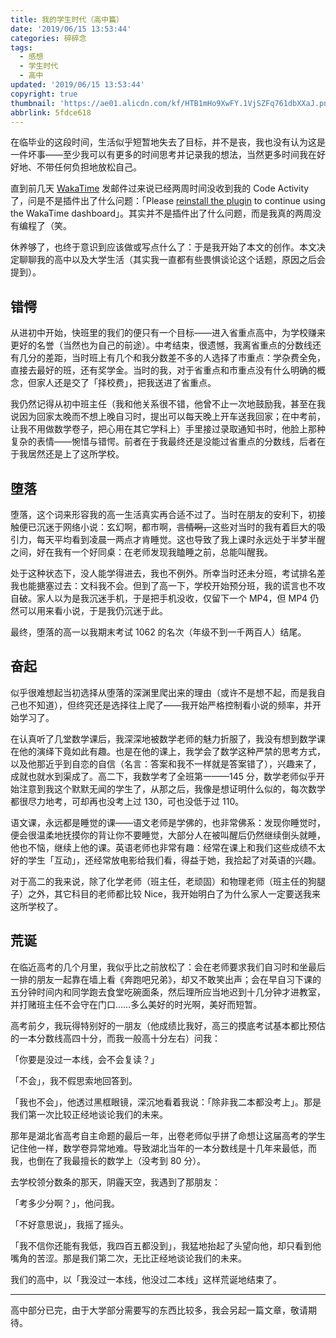 ```yaml
---
title: 我的学生时代（高中篇）
date: '2019/06/15 13:53:44'
categories: 碎碎念
tags:
  - 感想
  - 学生时代
  - 高中
updated: '2019/06/15 13:53:44'
copyright: true
thumbnail: 'https://ae01.alicdn.com/kf/HTB1mHo9XwFY.1VjSZFq761dbXXaJ.png'
abbrlink: 5fdce618
---
```


在临毕业的这段时间，生活似乎短暂地失去了目标，并不是丧，我也没有认为这是一件坏事——至少我可以有更多的时间思考并记录我的想法，当然更多时间我在好好地、不带任何负担地放松自己。

直到前几天 [WakaTime](https://wakatime.com/) 发邮件过来说已经两周时间没收到我的 Code Activity 了，问是不是插件出了什么问题：「Please [reinstall the plugin](https://wakatime.com/plugins) to continue using the WakaTime dashboard」。其实并不是插件出了什么问题，而是我真的两周没有编程了（笑。

<!-- more -->

休养够了，也终于意识到应该做或写点什么了：于是我开始了本文的创作。本文决定聊聊我的高中以及大学生活（其实我一直都有些畏惧谈论这个话题，原因之后会提到）。

## 错愕

从进初中开始，快班里的我们的便只有一个目标——进入省重点高中，为学校赚来更好的名誉（当然也为自己的前途）。中考结束，很遗憾，我离省重点的分数线还有几分的差距，当时班上有几个和我分数差不多的人选择了市重点：学杂费全免，直接去最好的班，还有奖学金。当时的我，对于省重点和市重点没有什么明确的概念，但家人还是交了「择校费」，把我送进了省重点。

我仍然记得从初中班主任（我和他关系很不错，他曾不止一次地鼓励我，甚至在我说因为回家太晚而不想上晚自习时，提出可以每天晚上开车送我回家；在中考前，让我不用做数学卷子，把心用在其它学科上）手里接过录取通知书时，他脸上那种复杂的表情——惋惜与错愕。前者在于我最终还是没能过省重点的分数线，后者在于我居然还是上了这所学校。

## 堕落

堕落，这个词来形容我的高一生活真实再合适不过了。当时在朋友的安利下，初接触便已沉迷于网络小说：玄幻啊，都市啊，~~言情啊，~~这些对当时的我有着巨大的吸引力，每天平均看到凌晨一两点才肯睡觉。这也导致了我上课时永远处于半梦半醒之间，好在我有一个好同桌：在老师发现我瞌睡之前，总能叫醒我。

处于这种状态下，没人能学得进去，我也不例外。所幸当时还未分班，考试排名差我也能搪塞过去：文科我不会。但到了高一下，学校开始预分班，我的谎言也不攻自破。家人以为是我沉迷手机，于是把手机没收，仅留下一个 MP4，但 MP4 仍然可以用来看小说，于是我仍沉迷于此。

最终，堕落的高一以我期末考试 1062 的名次（年级不到一千两百人）结尾。

## 奋起

似乎很难想起当初选择从堕落的深渊里爬出来的理由（或许不是想不起，而是我自己也不知道），但终究还是选择往上爬了——我开始严格控制看小说的频率，并开始学习了。

在认真听了几堂数学课后，我深深地被数学老师的魅力折服了，我没有想到数学课在他的演绎下竟如此有趣。也是在他的课上，我学会了数学这种严禁的思考方式，以及他那近乎到自恋的自信（名言：答案和我不一样就是答案错了），兴趣来了，成就也就水到渠成了。高二下，我数学考了全班第一——145 分，数学老师似乎开始注意到我这个默默无闻的学生了，从那之后，我像是想证明什么似的，每次数学都很尽力地考，可却再也没考上过 130，可也没低于过 110。

语文课，永远都是睡觉的课——语文老师是学佛的，也非常佛系：发现你睡觉时，便会很温柔地抚摸你的背让你不要睡觉，大部分人在被叫醒后仍然继续倒头就睡，他也不恼，继续上他的课。英语老师也非常有趣：经常在课上和我们这些成绩不太好的学生「互动」，还经常放电影给我们看，得益于她，我拾起了对英语的兴趣。

对于高二的我来说，除了化学老师（班主任，老顽固）和物理老师（班主任的狗腿子）之外，其它科目的老师都比较 Nice，我开始明白了为什么家人一定要送我来这所学校了。

## 荒诞

在临近高考的几个月里，我似乎比之前放松了：会在老师要求我们自习时和坐最后一排的朋友一起靠在墙上看《奔跑吧兄弟》，却又不敢笑出声；会在早自习下课的五分钟时间内和同学跑去食堂吃碗面条，然后理所应当地迟到十几分钟才进教室，并打赌班主任不会守在门口……多么美好的时光啊，美好而短暂。

高考前夕，我玩得特别好的一朋友（他成绩比我好，高三的摸底考试基本都比预估的一本分数线高四十分，而我一般高十分左右）问我：

「你要是没过一本线，会不会复读？」

「不会」，我不假思索地回答到。

「我也不会」，他透过黑框眼镜，深沉地看着我说：「除非我二本都没考上」。那是我们第一次比较正经地谈论我们的未来。

那年是湖北省高考自主命题的最后一年，出卷老师似乎拼了命想让这届高考的学生记住他一样，数学卷异常地难。导致湖北当年的一本分数线是十几年来最低，而我，也倒在了我最擅长的数学上（没考到 80 分）。

去学校领分数条的那天，阴霾天空，我遇到了那朋友：

「考多少分啊？」，他问我。

「不好意思说」，我摇了摇头。

「我不信你还能有我低，我四百五都没到」，我猛地抬起了头望向他，却只看到他嘴角的苦涩。那是我们第二次，无比正经地谈论我们的未来。

我们的高中，以「我没过一本线，他没过二本线」这样荒诞地结束了。

---

高中部分已完，由于大学部分需要写的东西比较多，我会另起一篇文章，敬请期待。